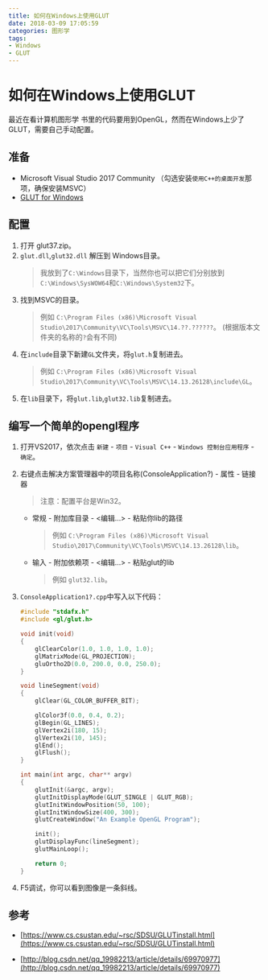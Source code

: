 ```yaml
---
title: 如何在Windows上使用GLUT
date: 2018-03-09 17:05:59
categories: 图形学
tags: 
- Windows
- GLUT
---
```


# 如何在Windows上使用GLUT

最近在看计算机图形学
书里的代码要用到OpenGL，然而在Windows上少了GLUT，需要自己手动配置。

<!--more-->

## 准备

* Microsoft Visual Studio 2017 Community （勾选安装`使用C++的桌面开发`那项，确保安装MSVC）
* [GLUT for Windows](https://www.opengl.org/resources/libraries/glut/glut37.zip)

## 配置

1. 打开 glut37.zip。
1. `glut.dll`,`glut32.dll` 解压到 Windows目录。
    > 我放到了`C:\Windows`目录下，当然你也可以把它们分别放到`C:\Windows\SysWOW64`和`C:\Windows\System32`下。
1. 找到MSVC的目录。
    > 例如 `C:\Program Files (x86)\Microsoft Visual Studio\2017\Community\VC\Tools\MSVC\14.??.??????`。 (根据版本文件夹的名称的`?`会有不同)
1. 在`include`目录下新建`GL`文件夹，将`glut.h`复制进去。
    > 例如 `C:\Program Files (x86)\Microsoft Visual Studio\2017\Community\VC\Tools\MSVC\14.13.26128\include\GL`。
1. 在`lib`目录下，将`glut.lib`,`glut32.lib`复制进去。

## 编写一个简单的opengl程序

1. 打开VS2017，依次点击 `新建` - `项目` - `Visual C++` - `Windows 控制台应用程序` - `确定`。

1. 右键点击解决方案管理器中的项目名称(ConsoleApplication?) - 属性 - 链接器
    > 注意：配置平台是Win32。
    * 常规 - 附加库目录 - <编辑…> - 粘贴你lib的路径
        > 例如 `C:\Program Files (x86)\Microsoft Visual Studio\2017\Community\VC\Tools\MSVC\14.13.26128\lib`。
    * 输入 - 附加依赖项 - <编辑…> - 粘贴glut的lib
        > 例如 `glut32.lib`。

1. `ConsoleApplication1?.cpp`中写入以下代码：

    ```cxx
    #include "stdafx.h"
    #include <gl/glut.h>

    void init(void)
    {
        glClearColor(1.0, 1.0, 1.0, 1.0);
        glMatrixMode(GL_PROJECTION);
        gluOrtho2D(0.0, 200.0, 0.0, 250.0);
    }

    void lineSegment(void)
    {
        glClear(GL_COLOR_BUFFER_BIT);

        glColor3f(0.0, 0.4, 0.2);
        glBegin(GL_LINES);
        glVertex2i(180, 15);
        glVertex2i(10, 145);
        glEnd();
        glFlush();
    }

    int main(int argc, char** argv)
    {
        glutInit(&argc, argv);
        glutInitDisplayMode(GLUT_SINGLE | GLUT_RGB);
        glutInitWindowPosition(50, 100);
        glutInitWindowSize(400, 300);
        glutCreateWindow("An Example OpenGL Program");

        init();
        glutDisplayFunc(lineSegment);
        glutMainLoop();

        return 0;
    }
    ```

1. F5调试，你可以看到图像是一条斜线。

## 参考

* [https://www.cs.csustan.edu/~rsc/SDSU/GLUTinstall.html](https://www.cs.csustan.edu/~rsc/SDSU/GLUTinstall.html)

* [http://blog.csdn.net/qq_19982213/article/details/69970977](http://blog.csdn.net/qq_19982213/article/details/69970977)

